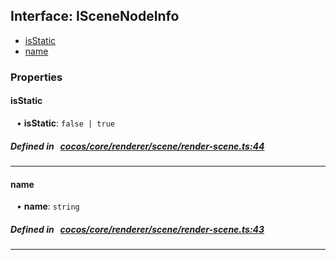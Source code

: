 ## Interface: ISceneNodeInfo

- [isStatic](#isStatic)
- [name](#name)

### Properties

#### isStatic

<div style="margin-left: 10px;">


• **isStatic**: ``false | true``

</div>


##### Defined in &nbsp;   [cocos/core/renderer/scene/render-scene.ts:44](https://github.com/cocos-creator/engine/blob/c7bf6b8a9/cocos/core/renderer/scene/render-scene.ts#L44)&nbsp;

___
#### name

<div style="margin-left: 10px;">


• **name**: ``string``

</div>


##### Defined in &nbsp;   [cocos/core/renderer/scene/render-scene.ts:43](https://github.com/cocos-creator/engine/blob/c7bf6b8a9/cocos/core/renderer/scene/render-scene.ts#L43)&nbsp;

___
